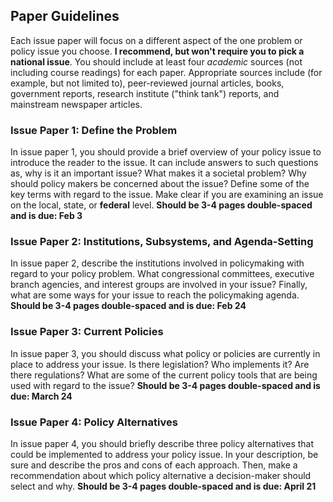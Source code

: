 
## Paper Guidelines 

Each issue paper will focus on a different aspect of the one problem or policy issue you choose. **I recommend, but won't require you to pick a national issue**. You should include at least four _academic_ sources (not including course readings) for each paper. Appropriate sources include (for example, but not limited to), peer-reviewed journal articles, books, government reports, research institute ("think tank") reports, and mainstream newspaper articles. 

### Issue Paper 1: Define the Problem 

In issue paper 1, you should provide a brief overview of your policy issue to introduce the reader to the issue. It can include answers to such questions as, why is it an important issue? What makes it a societal problem? Why should policy makers be concerned about the issue? Define some of the key terms with regard to the issue. Make clear if you are examining an issue on the local, state, or **federal** level. **Should be 3-4 pages double-spaced and is due: Feb 3** 

### Issue Paper 2: Institutions, Subsystems, and Agenda-Setting

In issue paper 2, describe the institutions involved in policymaking with regard to your policy problem. What congressional committees, executive branch agencies, and interest groups are involved in your issue? Finally, what are some ways for your issue to reach the policymaking agenda. **Should be 3-4 pages double-spaced and is due: Feb 24**

### Issue Paper 3: Current Policies 

In issue paper 3, you should discuss what policy or policies are currently in place to address your issue. Is there legislation? Who implements it? Are there regulations? What are some of the current policy tools that are being used with regard to the issue?  **Should be 3-4 pages double-spaced and is due: March 24**

### Issue Paper 4: Policy Alternatives

In issue paper 4, you should briefly describe three policy alternatives that could be implemented to address your policy issue. In your description, be sure and describe the pros and cons of each approach. Then, make a recommendation about which policy alternative a decision-maker should select and why.  **Should be 3-4 pages double-spaced and is due: April 21**


